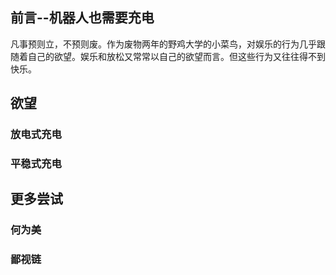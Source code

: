 ## 前言--机器人也需要充电

凡事预则立，不预则废。作为废物两年的野鸡大学的小菜鸟，对娱乐的行为几乎跟随着自己的欲望。娱乐和放松又常常以自己的欲望而言。但这些行为又往往得不到快乐。

##  欲望

### 放电式充电

### 平稳式充电



##  更多尝试

### 何为美

### 鄙视链